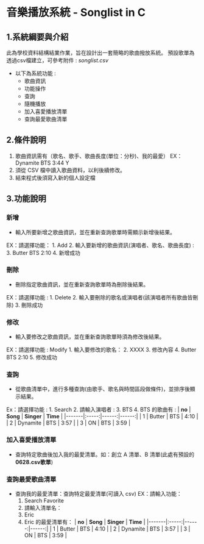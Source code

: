 # 音樂播放系統 - Songlist in C
## 1.系統綱要與介紹

此為學校資料結構結業作業，旨在設計出一套簡略的歌曲撥放系統。
預設歌單為透過csv檔建立，可參考附件 : *songlist.csv*
* 以下為系統功能 :
	* 歌曲資訊
	* 功能操作
	* 查詢
	* 隨機播放
	* 加入喜愛播放清單
	* 查詢最愛歌曲清單


## 2.條件說明

1. 歌曲資訊需有（歌名、歌手、歌曲長度(單位：分秒)、我的最愛）   EX：Dynamite BTS 3:44 Y
2. 須從 CSV 檔中讀入歌曲資料，以利後續修改。
3. 結束程式後須寫入新的個人設定檔


## 3.功能說明
### 新增
* 輸入所要新增之歌曲資訊，並在重新查詢歌單時需顯示新增後結果。


EX：請選擇功能：
    1. Add
    2. 輸入要新增的歌曲資訊(演唱者、歌名、歌曲長度) : 
    3. Butter BTS 2:10
    4. 新增成功

### 刪除
* 刪除指定歌曲資訊，並在重新查詢歌單時為刪除後結果。


EX：請選擇功能 : 
    1. Delete 
    2. 輸入要刪除的歌名或演唱者(該演唱者所有歌曲皆刪除)
    3. 刪除成功

### 修改
* 輸入要修改之歌曲資訊，並在重新查詢歌單時須為修改後結果。


EX：請選擇功能 : Modify 
    1. 輸入要修改的歌名：
    2. XXXX
    3. 修改內容
    4. Butter BTS 2:10
    5. 修改成功
    
    
### 查詢
* 從歌曲清單中，進行多種查詢(由歌手、歌名與時間區段做條件)，並排序後顯示結果。


Ex：請選擇功能 : 
    1. Search 
    2. 請輸入演唱者 : 
    3. BTS 
    4. BTS 的歌曲有 :
| **no** | **Song** | **Singer** | **Time** |
|-------|:-----:|------:|------:|
| 1   |   Butter   |  BTS | 4:10 |
| 2   |  Dynamite  |  BTS | 3:57 |
| 3   |     ON     |  BTS | 3:59 |
### 加入喜愛播放清單
* 查詢特定歌曲後加入我的最愛清單。如：創立 A 清單、B 清單(此處有預設的 **0628.csv歌單**)

### 查詢最愛歌曲清單
* 查詢我的最愛清單：查詢特定最愛清單(可讀入 csv)
EX：請輸入功能：
    1. Search Favorite
    2. 請輸入清單名：
    3. Eric
    4. Eric 的最愛清單有：
| **no** | **Song** | **Singer** | **Time** |
|-------|:-----:|------:|------:|
| 1   |   Butter   |  BTS | 4:10 |
| 2   |  Dynamite  |  BTS | 3:57 |
| 3   |     ON     |  BTS | 3:59 |
